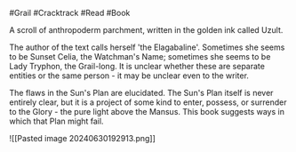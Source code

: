 #Grail #Cracktrack #Read #Book 

A scroll of anthropoderm parchment, written in the golden ink called Uzult.

The author of the text calls herself 'the Elagabaline'. Sometimes she seems to be Sunset Celia, the Watchman's Name; sometimes she seems to be Lady Tryphon, the Grail-long. It is unclear whether these are separate entities or the same person - it may be unclear even to the writer.

The flaws in the Sun's Plan are elucidated. The Sun's Plan itself is never entirely clear, but it is a project of some kind to enter, possess, or surrender to the Glory - the pure light above the Mansus. This book suggests ways in which that Plan might fail.

![[Pasted image 20240630192913.png]]